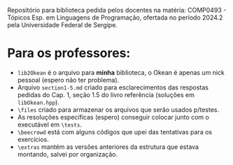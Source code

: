Repositório para biblioteca pedida pelos docentes na matéria: COMP0493 - Tópicos Esp. em Linguagens de Programação, ofertada no período 2024.2 pela Universidade Federal de Sergipe.

# Para os professores:
- `lib2Okean` é o arquivo para **minha** biblioteca, o Okean é apenas um nick pessoal (espero não ter problema).
- Arquivo `section1-5.md` criado para esclarecimentos das respostas pedidas do Cap. 1, seção 1.5 do livro referência (soluções em `libOkean.hpp`).
- `\files` criado para armazenar os arquivos que serão usados p/testes.
- As resoluções específicas (espero) conseguir colocar junto com o executável em `\tests`.
- `\beecrowd` está com alguns códigos que upei das tentativas para os exercícios.
- `\extras` mantém as versões anteriores da estrutura que estava montando, salvei por organização.